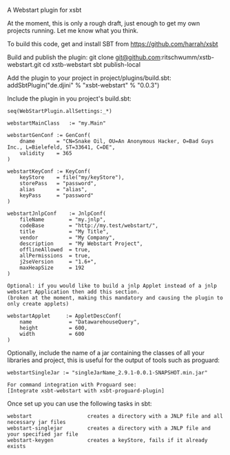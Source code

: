 [Integrate xsbt-webstart with xsbt-proguard-plugin]: https://github.com/cessationoftime/xsbt-webstart/wiki/Webstart-Integration-with-Proguard-plugin

A Webstart plugin for xsbt

At the moment, this is only a rough draft, just enough to get my own
projects running. Let me know what you think.

To build this code, get and install SBT from 
    https://github.com/harrah/xsbt

Build and publish the plugin:
    git clone git@github.com:ritschwumm/xstb-webstart.git
    cd xstb-webstart
    sbt publish-local
    
Add the plugin to your project in project/plugins/build.sbt:
    addSbtPlugin("de.djini" % "xsbt-webstart" % "0.0.3")
    
Include the plugin in you project's build.sbt:

    seq(WebStartPlugin.allSettings:_*)
    
    webstartMainClass   := "my.Main"
    
    webstartGenConf := GenConf(
        dname       = "CN=Snake Oil, OU=An Anonymous Hacker, O=Bad Guys Inc., L=Bielefeld, ST=33641, C=DE",
        validity    = 365
    )

    webstartKeyConf := KeyConf(
        keyStore    = file("my/keyStore"),
        storePass   = "password",
        alias       = "alias",
        keyPass     = "password"
    )
    
    webstartJnlpConf    := JnlpConf(
        fileName        = "my.jnlp",
        codeBase        = "http://my.test/webstart/",
        title           = "My Title",
        vendor          = "My Company",
        description     = "My Webstart Project",
        offlineAllowed  = true,
        allPermissions  = true,
        j2seVersion     = "1.6+",
        maxHeapSize     = 192
    )

    Optional: if you would like to build a jnlp Applet instead of a jnlp webstart Application then add this section. 
    (broken at the moment, making this mandatory and causing the plugin to only create applets)
    
    webstartApplet     := AppletDescConf(
    	name 			= "DatawarehouseQuery",
    	height			= 600,
    	width			= 600
    )

Optionally, include the name of a jar containing the classes of all your libraries and project, 
this is useful for the output of tools such as proguard:

    webstartSingleJar := "singleJarName_2.9.1-0.0.1-SNAPSHOT.min.jar"

    For command integration with Proguard see: 
    [Integrate xsbt-webstart with xsbt-proguard-plugin]

Once set up you can use the following tasks in sbt:

    webstart                  creates a directory with a JNLP file and all necessary jar files
    webstart-singlejar        creates a directory with a JNLP file and your specified jar file
    webstart-keygen           creates a keyStore, fails if it already exists

